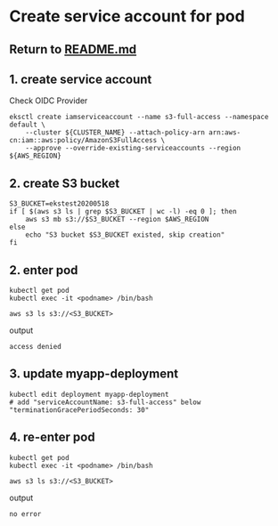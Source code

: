 # Create service account for pod

## Return to [README.md](README.md)

## 1. create service account
Check OIDC Provider
```
eksctl create iamserviceaccount --name s3-full-access --namespace default \
    --cluster ${CLUSTER_NAME} --attach-policy-arn arn:aws-cn:iam::aws:policy/AmazonS3FullAccess \
    --approve --override-existing-serviceaccounts --region ${AWS_REGION}
```
## 2. create S3 bucket
```
S3_BUCKET=ekstest20200518
if [ $(aws s3 ls | grep $S3_BUCKET | wc -l) -eq 0 ]; then
    aws s3 mb s3://$S3_BUCKET --region $AWS_REGION
else
    echo "S3 bucket $S3_BUCKET existed, skip creation"
fi
```

## 2. enter pod
```
kubectl get pod
kubectl exec -it <podname> /bin/bash

aws s3 ls s3://<S3_BUCKET>
```
output
```
access denied
```


## 3. update myapp-deployment
```
kubectl edit deployment myapp-deployment
# add "serviceAccountName: s3-full-access" below "terminationGracePeriodSeconds: 30"
```

## 4. re-enter pod
```
kubectl get pod
kubectl exec -it <podname> /bin/bash

aws s3 ls s3://<S3_BUCKET>
```
output
```
no error
```
